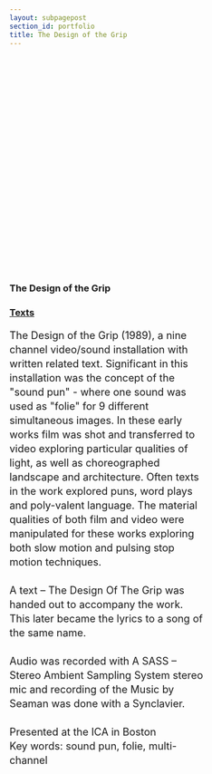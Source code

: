 ```yaml
---
layout: subpagepost
section_id: portfolio
title: The Design of the Grip 
---
```

<div class="full">
    <div class="row">
        <div class="large-12 large-centered columns">
        <div style='padding:75% 0 0 0;position:relative;'><iframe src='https://vimeo.com/showcase/6996737/embed' allowfullscreen frameborder='0' style='position:absolute;top:0;left:0;width:100%;height:100%;'></iframe></div>
        </div>
    </div>

<div style="padding-right: 30%" class="Text_works">
<H3>The Design of the Grip</H3>
<a href="../images/portfolio/THE DESIGN OF THE GRIP.pdf"><h3>Texts</h3></a>
<p style="line-height:25px; font-size: 18px">
The Design of the Grip (1989), a nine channel video/sound installation with written related text. Significant in this installation was the concept of the "sound pun" - where one sound was used as "folie" for 9 different simultaneous images. In these early works film was shot and transferred to video exploring particular qualities of light, as well as choreographed landscape and architecture. Often texts in the work explored puns, word plays and poly-valent language. The material qualities of both film and video were manipulated for these works exploring both slow motion and pulsing stop motion techniques. <br>
<br>
A text – The Design Of The Grip was handed out to accompany the work.<br>
This later became the lyrics to a song of the same name.<br>
<br>
Audio was recorded with A SASS – Stereo Ambient Sampling System stereo mic and recording of the Music by Seaman was done with a Synclavier. <br>
<br>
Presented at the ICA in Boston
<br>
Key words: sound pun, folie, multi-channel
<br>
</p>
</div>
</div>